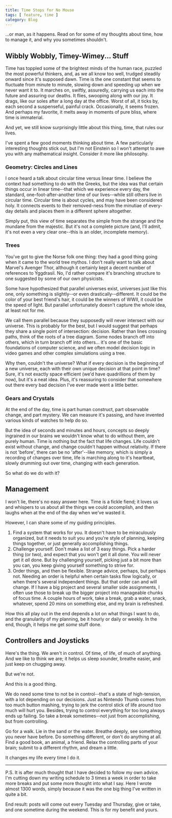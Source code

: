 ```yaml
---
title: Time Stops for No Mouse
tags: [ feature, time ]
category: Blog
---
```


...or man, as it happens. Read on for some of my thoughts about time, how to
manage it, and why you sometimes shouldn't.

## Wibbly Wobbly, Timey-Wimey... Stuff

Time has toppled some of the brightest minds of the human race, puzzled the most
powerful thinkers, and, as we all know too well, trudged steadily onward since
it's supposed dawn. Time is the one constant that seems to fluctuate from minute
to minute, slowing down and speeding up when we never want it to. It marches on,
swiftly, assuredly, carrying us each into the future and assuring our deaths. It
flies, swooping along with our joy. It drags, like our soles after a long day at
the office. Worst of all, it ticks by, each second a suspenseful, painful crack.
Occasionally, it seems frozen. And perhaps my favorite, it melts away in moments
of pure bliss, where time is immaterial.

And yet, we still know surprisingly little about this thing, time, that rules
our lives.

I've spent a few good moments thinking about time. A few particularly
interesting thoughts stick out, but I'm not Einstein so I won't attempt to awe
you with any mathematical insight. Consider it more like philosophy.

### Geometry: Circles and Lines

I once heard a talk about circular time versus linear time. I believe the
context had something to do with the Greeks, but the idea was that certain
things occur in linear time--that which we experience every day, the standard,
one-foot-after-another time of our lives--while still others live in circular
time. Circular time is about cycles, and may have been considered holy. It
connects events to their removed-ness from the minutiae of every-day details and
places them in a different sphere altogether.

Simply put, this view of time separates the simple from the strange and the
mundane from the majestic. But it's not a complete picture (and, I'll admit,
it's not even a very clear one--this is an older, incomplete memory).

### Trees

You've got to give the Norse folk one thing: they had a good thing going when it
came to the world tree mythos. I don't really want to talk about Marvel's
Avenger Thor, although it certainly kept a decent number of references to
Yggdrasil. No, I'd rather compare it's branching structure to one suggested by
some of our own physicists.

Some have hypothesized that parallel universes exist, universes just like this
one, only something is slightly--or even drastically--different. It could be the
color of your best friend's hair, it could be the winners of WWII, it could be
the speed of light. But parallel unfortunately doesn't capture the whole idea,
at least not for me.

We call them parallel because they supposedly will never intersect with our
universe. This is probably for the best, but I would suggest that perhaps they
share a single point of intersection: decision. Rather than lines crossing
paths, think of the roots of a tree diagram. Some nodes branch off into others,
which in turn branch off into others... it's one of the basic foundations of
computer science, and we often model decision logic in video games and other
complex simulations using a tree.

Why then, couldn't the universe? What if every decision is the beginning of a
new universe, each with their own unique decision at that point in time? Sure,
it's not exactly space efficient (we'd have quadrillions of them by now), but
it's a neat idea. Plus, it's reassuring to consider that somewhere out there
every bad decision I've ever made went a little better.

### Gears and Crystals

At the end of the day, time is part human construct, part observable change, and
part mystery. We can measure it's passing, and have invented various kinds of
watches to help do so.

But the idea of seconds and minutes and hours, concepts so deeply ingrained in
our brains we wouldn't know what to do without them, are purely human. Time is
nothing but the fact that life changes. Life couldn't exist without change, and
change couldn't happen without relativity. If there is not 'before', there can
be no 'after'--like memory, which is simply a recording of changes over time,
life is marching along to it's heartbeat, slowly drumming out over time,
changing with each generation.

So what do we do with it?

## Management

I won't lie, there's no easy answer here. Time is a fickle fiend; it loves us
and whispers to us about all the things we could accomplish, and then laughs
when at the end of the day when we've wasted it.

However, I can share some of my guiding principles.

1. Find a system that works for you. It doesn't have to be miraculously
organized, but it needs to suit you and you're style of planning, keeping
things together, or just generally accomplishing things.
2. Challenge yourself. Don't make a list of 3 easy things. Pick a harder thing
(or two), and expect that you won't get it all done. You will never get it
*all* done. But by challenging yourself, picking just a bit more than you
can, you keep giving yourself something to strive for.
3. Order things, and then be flexible. Strange advice, perhaps, but perhaps not.
Needing an order is helpful when certain tasks flow logically, or when
there's several independent things. But that order can and will change. If I
have a big project and several smaller side assignments, I often use those to
break up the bigger project into manageable chunks of focus time. A couple
hours of work, take a break, grab a water, snack, whatever, spend 20 mins on
something else, and my brain is refreshed.

How this all play out in the end depends a lot on what things I want to do,
and the granularity of my planning, be it hourly or daily or weekly. In the end,
though, it helps me get *some* stuff done.

## Controllers and Joysticks

Here's the thing. We aren't in control. Of time, of life, of much of anything.
And we like to think we are; it helps us sleep sounder, breathe easier, and
just keep on chugging away.

But we're not.

And this is a good thing.

We do need some time to not be in control--that's a state of high-tension, with
a lot depending on our decisions. Just as Nintendo Thumb comes from too much
button mashing, trying to jerk the control stick of life around too much will
hurt you. Besides, trying to control everything for too long always ends up
failing. So take a break sometimes--not just from accomplishing, but from
controlling.

Go for a walk. Lie in the sand or the water. Breathe deeply, see something you
never have before. Do something different, or don't do anything at all. Find a
good book, an animal, a friend. Relax the controlling parts of your brain;
submit to a different rhythm, and dream a little.

It changes my life every time I do it.

---

P.S. It is after much thought that I have decided to follow my own advice. I'm
cutting down my writing schedule to 3 times a week in order to take more breaks
and put some more thought into what I say. Here I wrote almost 1300 words,
simply because it was the one big thing I've written in quite a bit.

End result: posts will come out every Tuesday and Thursday, give or take, and
one sometime during the weekend. This is for my benefit and yours.
